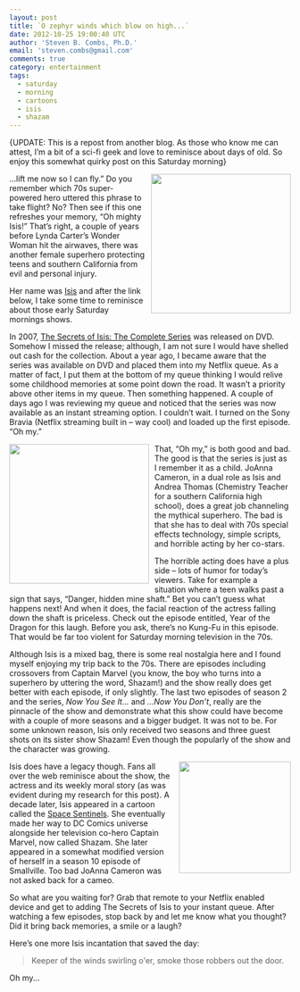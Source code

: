 ```yaml
---
layout: post
title: `O zephyr winds which blow on high...`
date: 2012-10-25 19:00:40 UTC
author: 'Steven B. Combs, Ph.D.'
email: 'steven.combs@gmail.com'
comments: true
category: entertainment
tags:
  - saturday
  - morning
  - cartoons
  - isis
  - shazam 
---
```


{UPDATE: This is a repost from another blog. As those who know me can attest, I’m a bit of a sci-fi geek and love to reminisce about days of old. So enjoy this somewhat quirky post on this Saturday morning}

<img style="margin-left: 10px; margin-bottom: 10px;" src="http://1.bp.blogspot.com/_CLU_mny_beA/TKCcn5YiohI/AAAAAAAAl54/ObfUckpETq0/s200/isis-flying.jpg" align="right" width="250" />...lift me now so I can fly.” Do you remember which 70s super-powered hero uttered this phrase to take flight? No? Then see if this one refreshes your memory, “Oh mighty Isis!” That’s right, a couple of years before Lynda Carter’s Wonder Woman hit the airwaves, there was another female superhero protecting teens and southern California from evil and personal injury.

Her name was <a href="http://en.wikipedia.org/wiki/The_Secrets_of_Isis" target="_blank">Isis</a> and after the link below, I take some time to reminisce about those early Saturday mornings shows.

In 2007, [The Secrets of Isis: The Complete Series](http://www.amazon.com/gp/product/B000QQDEZG?ie=UTF8&amp;tag=stevenccom-20&amp;linkCode=as2&amp;camp=1789&amp;creative=390957&amp;creativeASIN=B000QQDEZG) was released on DVD. Somehow I missed the release; although, I am not sure I would have shelled out cash for the collection. About a year ago, I became aware that the series was available on DVD and placed them into my Netflix queue. As a matter of fact, I put them at the bottom of my queue thinking I would relive some childhood memories at some point down the road. It wasn’t a priority above other items in my queue. Then something happened. A couple of days ago I was reviewing my queue and noticed that the series was now available as an instant streaming option. I couldn’t wait. I turned on the Sony Bravia (Netflix streaming built in – way cool) and loaded up the first episode. “Oh my.”

<img style="margin-right: 10px; margin-bottom: 10px;" src="http://1.bp.blogspot.com/_CLU_mny_beA/TKCi32pp62I/AAAAAAAAl6U/zMv8hjxrkaA/s200/isis2.jpg" align="left" width="250" />That, “Oh my,” is both good and bad. The good is that the series is just as I remember it as a child. JoAnna Cameron, in a dual role as Isis and Andrea Thomas (Chemistry Teacher for a southern California high school), does a great job channeling the mythical superhero. The bad is that she has to deal with 70s special effects technology, simple scripts, and horrible acting by her co-stars.

The horrible acting does have a plus side – lots of humor for today’s viewers. Take for example a situation where a teen walks past a sign that says, “Danger, hidden mine shaft.” Bet you can’t guess what happens next! And when it does, the facial reaction of the actress falling down the shaft is priceless. Check out the episode entitled, Year of the Dragon for this laugh. Before you ask, there’s no Kung-Fu in this episode. That would be far too violent for Saturday morning television in the 70s.

Although Isis is a mixed bag, there is some real nostalgia here and I found myself enjoying my trip back to the 70s. There are episodes including crossovers from Captain Marvel (you know, the boy who turns into a superhero by uttering the word, Shazam!) and the show really does get better with each episode, if only slightly. The last two episodes of season 2 and the series, *Now You See It...* and *...Now You Don’t*, really are the pinnacle of the show and demonstrate what this show could have become with a couple of more seasons and a bigger budget. It was not to be. For some unknown reason, Isis only received two seasons and three guest shots on its sister show Shazam! Even though the popularly of the show and the character was growing.

<img style="margin-left: 10px; margin-bottom: 10px;" src="http://1.bp.blogspot.com/_CLU_mny_beA/TKCr2CCmWAI/AAAAAAAAl7A/8Zgr2Z1z1Zk/s200/51EMJBYGD8L._SL500_AA300_.jpg" align="right" width="200" />Isis does have a legacy though. Fans all over the web reminisce about the show, the actress and its weekly moral story (as was evident during my research for this post). A decade later, Isis appeared in a cartoon called the [Space Sentinels](https://www.amazon.com/dp/B000GETUC4?tag=stevenccom-20&amp;camp=213381&amp;creative=390973&amp;linkCode=as4&amp;creativeASIN=B000GETUC4&amp;adid=0VSQM1A20N5AF0EVCP67&amp;). She eventually made her way to DC Comics universe alongside her television co-hero Captain Marvel, now called Shazam. She later appeared in a somewhat modified version of herself in a season 10 episode of Smallville. Too bad JoAnna Cameron was not asked back for a cameo.

So what are you waiting for? Grab that remote to your Netflix enabled device and get to adding The Secrets of Isis to your instant queue. After watching a few episodes, stop back by and let me know what you thought? Did it bring back memories, a smile or a laugh?

Here’s one more Isis incantation that saved the day:

> Keeper of the winds swirling o'er, smoke those robbers out the door.

Oh my...
